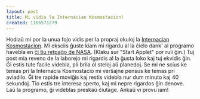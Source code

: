 ```yaml
---
layout: post
title: Mi vidis la Internacian Kosmostacion!
created: 1166571279
---
```

Hodiaŭ mi por la unua fojo vidis per la propraj okuloj la [Internacian Kosmostacion](http://eo.wikipedia.org/wiki/Internacia_Kosmostacio).  Mi eksciis ĝuste kiam mi rigardu al la ĉielo dank' al programo havebla en [ĉi tiu retpaĝo de NASA](http://spaceflight1.nasa.gov/realdata/sightings/).  (Klaku sur "Start Applet" por ruli ĝin.)  Tuj post mia reveno de la laborejo mi rigardis al la ĝusta loko kaj tuj ekvidis ĝin.  Ĝi estis tute facile videbla, pli brila ol steloj aŭ planedoj.  Se mi ne scius ke temas pri la Internacia Kosmostacio mi verŝajne pensus ke temas pri aviadilo.  Ĝi tre rapide moviĝis kaj restis videbla nur dum minuto kaj 40 sekundoj.  Tio estis tre interesa sperto, kaj mi nepre rigardos ĝin denove.  Laŭ la programo, ĝi videblas preskaŭ ĉiutage.  Ankaŭ vi provu iam!

